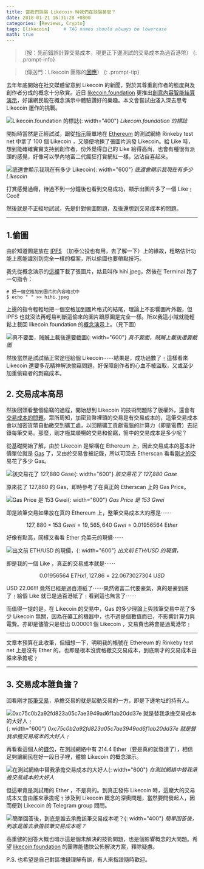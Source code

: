 ```yaml
---
title: 當我們談論 Likecoin 時我們在談論甚麼？
date: 2018-01-21 16:31:28 +0800
categories: [Reviews, Crypto]
tags: [likecoin]     # TAG names should always be lowercase
math: true
---
```


> （按：先前錯誤計算交易成本，現更正下邊測試的交易成本為過百港幣）
{: .prompt-info}

> （傳送門：Likecoin 團隊的[回應](https://medium.com/likecoin/%E5%9B%9E-%E7%95%B6%E6%88%91%E5%80%91%E8%AB%87%E8%AB%96-likecoin-%E6%99%82%E6%88%91%E5%80%91%E5%9C%A8%E8%AB%87%E8%AB%96%E7%94%9A%E9%BA%BC-2d546decc71e)）
{: .prompt-tip}

去年年底開始在社交媒體留意到 Likecoin 的新聞，對於其尊重創作者的態度與及創作者分成的概念十分欣賞。近日 [likecoin.foundation](https://likecoin.foundation/) 更推出[創意內容智能結算演示](https://medium.com/likecoin/meme-poc-zh-f323f7b69477)，好讓網民能在概念演示中體驗讚好的樂趣。本文會嘗試由淺入深去思考 Likecoin 運作的挑戰。


![Likecoin.foundation 的標誌](/posts/likecoin-1/likecoin-1-1.webp){: width="400"}
_Likecoin.foundation 的標誌_

開始時當然是正經試試，跟從[指示](https://medium.com/likecoin/meme-poc-zh-f323f7b69477)簡單地在 [Ethereum](https://ethereum.org/) 的測試網絡 Rinkeby test net 中拿了 100 個 Likecoin ，又隨便地揀了張圖片派發 Likecoin。給 Like 時，想到能確確實實支持到創作者，份外覺得自己的 Like 給得高尚，也會有種很有派頭的感覺，好像可以學內地富二代瘋狂打賞網紅一樣，沾沾自喜起來。


![底還會顯示我現在有多少 Likecoin](/posts/likecoin-1/likecoin-1-2.webp){: width="600"}
_底還會顯示我現在有多少 Likecoin_

打賞感覺過癮，待過不到一分鐘後也看到交易成功，顯示出圖片多了一個 Like﹗Cool!

然後就是不正經地試試，先是針對偷圖問題，及後還想到交易成本的問題。

---

## 1.偷圖

由於知道圖是放在 [IPFS](https://ipfs.io/) （加泰公投也有用，去了解一下）上的緣故，粗略估計功能上應能識別到完全一樣的檔案，所以偷圖也要帶點技巧。

我先從概念演示的[這裡](https://meme.likecoin.foundation/#/view/0x9b7b9bc5c52ebfaace333427f83b5a9346483c1b8b41a51894435ec175dd77fb)下載了張圖片，姑且叫作 hihi.jpeg，然後在 Terminal 跑了一句指令：

```
# 把一個空格加到圖片的內容格式中
$ echo " " >> hihi.jpeg 
```

上邊的指令輕輕地把一個空格加到圖片格式的結尾，理論上不影響圖片外觀，但 IPFS 也就沒法再輕易判斷這偷來的圖片跟原圖是完全一樣。所以我這小賊就能輕鬆上載回 likecoin.foundation 的[概念演示](https://meme.likecoin.foundation/#/view/0xa05388fe7dc8c13082a14c9d348bc7d1a1cad4d11172edb13fdd030d03efda57)上。（見下圖）

![真不要面，賊贓上載後還要截圖](/posts/likecoin-1/likecoin-1-3.webp){: width="600"}
_真不要面，賊贓上載後還要截圖_

然後當然是試試循正常途徑給個 Likecoin⋯⋯結果是，成功過數了﹗這樣看來 Likecoin 還要多花精神解決偷竊問題，好保障創作者的心血不被盜取，又或至少加重偷竊者的剽竊成本。

## 2. 交易成本高昂

然後回頭看整個偷竊的過程，開始想到 Likecoin 的技術問題除了版權外，還會有[交易成本的問題](https://www.youtube.com/watch?v=5r8kJCE1S1s)。眾所周知，加密貨幣裡頭的交易是有交易成本的，這筆交易成本會以加密貨幣自動繳交到礦工處，以回饋礦工貢獻電腦的計算力（即是電費）去記錄每筆交易。那麼，剛才極其順暢的交易和偷竊，箇中的交易成本是多少呢？

從基礎開始了解，由於 Likecoin 是架構在 Ethereum 上，因此交易成本的基本計價單位就是 [Gas](https://ethereum.stackexchange.com/questions/3/what-is-meant-by-the-term-gas) 了，又由於交易會被記錄，所以可回去 Etherscan 看看[剛才的交](https://rinkeby.etherscan.io/tx/0xa25680857730b8864e86aa13a0b3e5ed782ec0f00c64ad01cc702517249dba34)易花了多少 Gas。


![該交易花了 127,880 Gase](/posts/likecoin-1/likecoin-1-4.webp){: width="600"}
_該交易花了 127,880 Gase_

原來花了 127,880 的 Gas，即時參考了在真正的 Etherscan 上的 Gas Price。

![Gas Price 是 153 Gwei](/posts/likecoin-1/likecoin-1-5.webp){: width="600"}
_Gas Price 是 153 Gwei_

即是該筆交易如果放在真的 Ethereum 上，整筆交易成本大約應是⋯⋯

$$ 127,880 \times 153 \ \mathrm Gwei = 19,565,640 \ \mathrm Gwei = 0.01956564 \ \mathrm Ether $$

好像有點高，同樣又看看 Ether 兌美元的現價⋯⋯

![出文前 ETH/USD 的現價，](/posts/likecoin-1/likecoin-1-6.webp){: width="600"}
_出文前 ETH/USD 的現價，_

即是我的一個 Like ，真正的交易成本就是⋯⋯

$$ 0.01956564 \ \mathrm ETH x 1,127.86 = 22.0673027304 \ \mathrm USD $$

USD 22.06!!! 竟然已經是過百港紙了⋯⋯果然做富二代要豪氣，真的是豪到底了﹗給個 Like 就已是過百港紙了﹗看到這也無言了⋯⋯

而值得一提的是，在 Likecoin 的交易中，Gas 的多少理論上與該筆交易中花了多少 Likecoin 無關，因為在礦工的機器中，也不過是個數值而已，不影響計算力與電費。亦即是儘管只是發出 0.00001 個 Likecoin ，交易費也將會是過萬港幣﹗

---

文章本預算在此收筆，但細想一下，明明我的帳號在 Ethereum 的 Rinkeby test net 上是沒有 Ether 的，也即是根本沒資格繳交交易成本，到底剛才的交易成本由誰來承擔呢﹖

---

## 3. 交易成本誰負擔？

回看剛才[那筆交易](https://rinkeby.etherscan.io/tx/0xa25680857730b8864e86aa13a0b3e5ed782ec0f00c64ad01cc702517249dba34)，承擔交易的就是起動交易的一方，即是下邊地址的持有人。


![0xc75c0b2a92fd823a05c7ae3949ad6f1ab20dd37e 就是替我承擔交易成本的大好人﹗](/posts/likecoin-1/likecoin-1-7.webp){: width="600"}
_0xc75c0b2a92fd823a05c7ae3949ad6f1ab20dd37e 就是替我承擔交易成本的大好人﹗_

再看看這個人的[錢包](https://rinkeby.etherscan.io/address/0xc75c0b2a92fd823a05c7ae3949ad6f1ab20dd37e)，在測試網絡中有 214.4 Ether（要是真的就發達了），相信足夠讓網民在好一段日子裡，體驗 Likecoin 的概念演示。


![在測試網絡中替我承擔交易成本的大好人](/posts/likecoin-1/likecoin-1-8.webp){: width="600"}
_在測試網絡中替我承擔交易成本的大好人_

但這畢竟是測試用的 Ether ，不是真的。到真正發佈 Likecoin 時，這龐大的交易成本又會由誰來承擔呢﹖涉及到 Likecoin 概念的深奧問題，當然要問發起人，因而便到 Likecoin 的 Telegram group 問問。

![簡單回答後，到底是誰去承擔該筆交易成本呢？](/posts/likecoin-1/likecoin-1-9.webp){: width="400"}
_簡單回答後，到底是誰去承擔該筆交易成本呢？_

高重健的回答大概也暗示這是個未解決的技術問題，也是個影響概念的大問題。希望 [likecoin.foundation](https://likecoin.foundation/) 的團隊能儘快公佈解決方案，釋除疑慮。

P.S. 也希望是自己對區塊鏈理解有誤，有人來指證隨時歡迎。